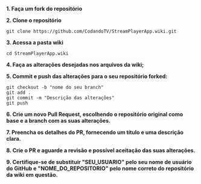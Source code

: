 **1. Faça um fork do repositório**

**2. Clone o repositório**

```git
git clone https://github.com/CodandoTV/StreamPlayerApp.wiki.git
```

**3. Acessa a pasta wiki**

```
cd StreamPlayerApp.wiki
```

**4. Faça as alterações desejadas nos arquivos da wiki;**

**5. Commit e push das alterações para o seu repositório forked:**

```git
git checkout -b "nome do seu branch"
git add .
git commit -m "Descrição das alterações"
git push
```

**6. Crie um novo Pull Request, escolhendo o repositório original como base e a branch com as suas alterações.**

**7. Preencha os detalhes do PR, fornecendo um título e uma descrição clara.**

**8. Crie o PR e aguarde a revisão e possível aceitação das suas alterações.**

**9. Certifique-se de substituir "SEU_USUARIO" pelo seu nome de usuário do GitHub e "NOME_DO_REPOSITORIO" pelo nome correto do repositório da wiki em questão.**
